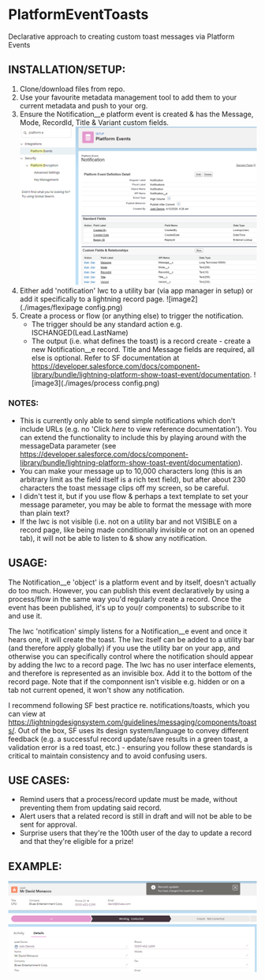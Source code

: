 # PlatformEventToasts
Declarative approach to creating custom toast messages via Platform Events

## INSTALLATION/SETUP:
1. Clone/download files from repo.
2. Use your favourite metadata management tool to add them to your current metadata and push to your org.
3. Ensure the Notification__e platform event is created & has the Message, Mode, RecordId, Title & Variant custom fields.
![image1](./images/PE%20config.PNG)
4. Either add 'notification' lwc to a utility bar (via app manager in setup) or add it specifically to a lightning record page.
![image2](./images/flexipage config.png)
5. Create a process or flow (or anything else) to trigger the notification.
    - The trigger should be any standard action e.g. ISCHANGED(Lead.LastName)
    - The output (i.e. what defines the toast) is a record create - create a new Notification__e record. Title and Message fields are required, all else is optional. Refer to SF documentation at https://developer.salesforce.com/docs/component-library/bundle/lightning-platform-show-toast-event/documentation.
![image3](./images/process config.png)

### NOTES:
- This is currently only able to send simple notifications which don't include URLs (e.g. no 'Click _here_ to view reference documentation'). You can extend the functionality to include this by playing around with the messageData parameter (see https://developer.salesforce.com/docs/component-library/bundle/lightning-platform-show-toast-event/documentation).
- You can make your message up to 10,000 characters long (this is an arbitrary limit as the field itself is a rich text field), but after about 230 characters the toast message clips off my screen, so be careful.
- I didn't test it, but if you use flow & perhaps a text template to set your message parameter, you may be able to format the message with more than plain text?
- If the lwc is not visible (i.e. not on a utility bar and not VISIBLE on a record page, like being made conditionally invisible or not on an opened tab), it will not be able to listen to & show any notification.

## USAGE:
The Notification__e 'object' is a platform event and by itself, doesn't actually do too much. However, you can publish this event declaratively by using a process/flow in the same way you'd regularly create a record. Once the event has been published, it's up to you(r components) to subscribe to it and use it.

The lwc 'notification' simply listens for a Notification__e event and once it hears one, it will create the toast. The lwc itself can be added to a utility bar (and therefore apply globally) if you use the utility bar on your app, and otherwise you can specifically control where the notification should appear by adding the lwc to a record page. The lwc has no user interface elements, and therefore is represented as an invisible box. Add it to the bottom of the record page. Note that if the componnent isn't visible e.g. hidden or on a tab not current opened, it won't show any notification.

I recommend following SF best practice re. notifications/toasts, which you can view at https://lightningdesignsystem.com/guidelines/messaging/components/toasts/. Out of the box, SF uses its design system/language to convey different feedback (e.g. a successful record update/save results in a green toast, a validation error is a red toast, etc.) - ensuring you follow these standards is critical to maintain consistency and to avoid confusing users.

## USE CASES:
- Remind users that a process/record update must be made, without preventing them from updating said record.
- Alert users that a related record is still in draft and will not be able to be sent for approval.
- Surprise users that they're the 100th user of the day to update a record and that they're eligible for a prize!

## EXAMPLE:
![image4](./images/result.png)